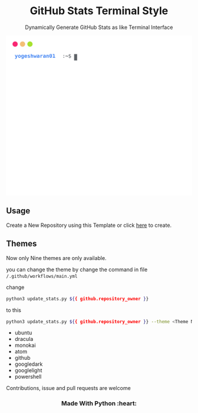<h1 align='center'>GitHub Stats Terminal Style</h1>
<p align='center'>Dynamically Generate GitHub Stats as like Terminal Interface </p>

<p align='center'>
  <img align="center" src="./github_stats.svg">
</p>

## Usage

Create a New Repository using this Template or click [here](https://github.com/yogeshwaran01/github-stats-terminal-style/generate) to create.
 

## Themes

Now only Nine themes are only available.

you can change the theme by change the command in file `/.github/workflows/main.yml`

change

```bash
python3 update_stats.py ${{ github.repository_owner }}
```

to this

```bash
python3 update_stats.py ${{ github.repository_owner }} --theme <Theme Name>
```

- ubuntu
- dracula
- monokai
- atom
- github
- googledark
- googlelight
- powershell

Contributions, issue and pull requests are welcome

<h3 align='center'>Made With Python :heart:</h3>
